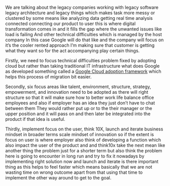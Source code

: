 We are talking about the legacy companies working with legacy software legacy architecture and legacy things which makes task more messy or clustered by some means like analyzing data getting real time analysis connected connecting our product to user this is where digital transformation comes in and it fills the gap where the unwanted issues like load is failing And other technical difficulties which is managed by the host company In this case Google will do that like and the company will focus on it’s the cooler rented approach I’m making sure that customer is getting what they want so for the act accompanying play certain things.   

Firstly, we need to focus technical difficulties problem fixed by adopting cloud but rather than taking traditional IT infrastructure what does Google as developed something called a [Google Cloud adoption framework](https://cloud.google.com/adoption-framework) which helps this process of migration bit easier.     

Secondly, six focus areas like talent, environment, structure, strategy, empowerment, and innovation need to be adopted as there will right structure so that it will make sure how to better work life balance office employees and also if employer has an idea they just don’t have to chat between them They would rather put up or to the their manager or the upper position and it will pass on and then later be integrated into the product if that idea is useful.

Thirdly, implement focus on the user, think 10X, launch and iterate business mindset in broader terms scale mindset of innovation so if the extent is focus on user is where employer also think of developing a function which also impact the user of the product and and think10x take the next mean like another thing the problem just for a shorter term but also think the problem here is going to encounter in long run and try to fix it nowadays by implementing right solution now and launch and iterate is there important thing as this helps to feel faster which means basically that we are not wasting time on wrong outcome apart from that using that time to implement the other way around to get to the goal.
